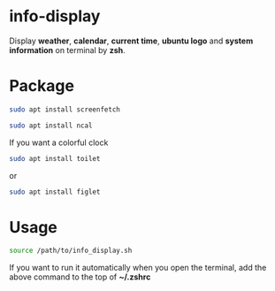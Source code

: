 # info-display
 Display **weather**, **calendar**, **current time**, **ubuntu logo** and **system information** on terminal by **zsh**.

# Package
```bash
sudo apt install screenfetch
```
```bash
sudo apt install ncal
```
If you want a colorful clock 
```bash
sudo apt install toilet
```
or
```bash
sudo apt install figlet
```

# Usage
```bash
source /path/to/info_display.sh
```
If you want to run it automatically when you open the terminal, add the above command to the top of **~/.zshrc**
